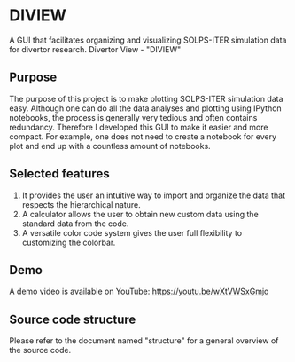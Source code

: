 # DIVIEW
A GUI that facilitates organizing and visualizing SOLPS-ITER simulation data for divertor research. Divertor View - "DIVIEW"
## Purpose
The purpose of this project is to make plotting SOLPS-ITER simulation data easy. Although one can do all the data analyses and plotting using IPython notebooks, the process is generally very tedious and often contains redundancy. Therefore I developed this GUI to make it easier and more compact. For example, one does not need to create a notebook for every plot and end up with a countless amount of notebooks.
## Selected features
1. It provides the user an intuitive way to import and organize the data that respects the hierarchical nature.
2. A calculator allows the user to obtain new custom data using the standard data from the code.
3. A versatile color code system gives the user full flexibility to customizing the colorbar.
## Demo
A demo video is available on YouTube: https://youtu.be/wXtVWSxGmjo
## Source code structure
Please refer to the document named "structure" for a general overview of the source code.
